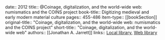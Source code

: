 date:: 2012
title:: @Coinage, digitalization, and the world-wide web: numismatics and the COINS project
book-title:: Digitizing medieval and early modern material culture
pages:: 455-486
item-type:: [[bookSection]]
original-title:: "Coinage, digitalization, and the world-wide web: numismatics and the COINS project"
short-title:: "Coinage, digitalization, and the world-wide web"
authors:: [[Jonathan A. Jarrett]]
links:: [Local library](zotero://select/groups/2386895/items/IZTXNCSL), [Web library](https://www.zotero.org/groups/2386895/items/IZTXNCSL)
